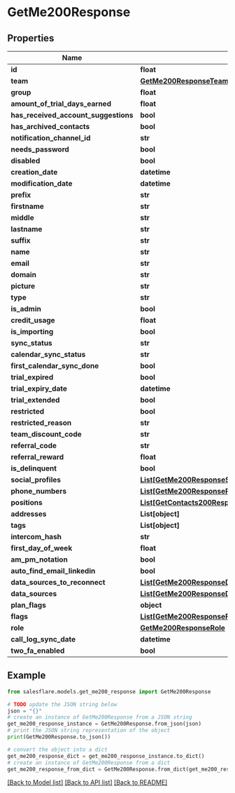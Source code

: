 # GetMe200Response


## Properties

Name | Type | Description | Notes
------------ | ------------- | ------------- | -------------
**id** | **float** |  | [optional] 
**team** | [**GetMe200ResponseTeam**](GetMe200ResponseTeam.md) |  | [optional] 
**group** | **float** |  | [optional] 
**amount_of_trial_days_earned** | **float** |  | [optional] 
**has_received_account_suggestions** | **bool** |  | [optional] 
**has_archived_contacts** | **bool** |  | [optional] 
**notification_channel_id** | **str** |  | [optional] 
**needs_password** | **bool** |  | [optional] 
**disabled** | **bool** |  | [optional] 
**creation_date** | **datetime** |  | [optional] 
**modification_date** | **datetime** |  | [optional] 
**prefix** | **str** |  | [optional] 
**firstname** | **str** |  | [optional] 
**middle** | **str** |  | [optional] 
**lastname** | **str** |  | [optional] 
**suffix** | **str** |  | [optional] 
**name** | **str** |  | [optional] 
**email** | **str** |  | [optional] 
**domain** | **str** |  | [optional] 
**picture** | **str** |  | [optional] 
**type** | **str** |  | [optional] 
**is_admin** | **bool** |  | [optional] 
**credit_usage** | **float** |  | [optional] 
**is_importing** | **bool** |  | [optional] 
**sync_status** | **str** |  | [optional] 
**calendar_sync_status** | **str** |  | [optional] 
**first_calendar_sync_done** | **bool** |  | [optional] 
**trial_expired** | **bool** |  | [optional] 
**trial_expiry_date** | **datetime** |  | [optional] 
**trial_extended** | **bool** |  | [optional] 
**restricted** | **bool** |  | [optional] 
**restricted_reason** | **str** |  | [optional] 
**team_discount_code** | **str** |  | [optional] 
**referral_code** | **str** |  | [optional] 
**referral_reward** | **float** |  | [optional] 
**is_delinquent** | **bool** |  | [optional] 
**social_profiles** | [**List[GetMe200ResponseSocialProfilesInner]**](GetMe200ResponseSocialProfilesInner.md) |  | [optional] 
**phone_numbers** | [**List[GetMe200ResponsePhoneNumbersInner]**](GetMe200ResponsePhoneNumbersInner.md) |  | [optional] 
**positions** | [**List[GetContacts200ResponseInnerPositionsInner]**](GetContacts200ResponseInnerPositionsInner.md) |  | [optional] 
**addresses** | **List[object]** |  | [optional] 
**tags** | **List[object]** |  | [optional] 
**intercom_hash** | **str** |  | [optional] 
**first_day_of_week** | **float** |  | [optional] 
**am_pm_notation** | **bool** |  | [optional] 
**auto_find_email_linkedin** | **bool** |  | [optional] 
**data_sources_to_reconnect** | [**List[GetMe200ResponseDataSourcesToReconnectInner]**](GetMe200ResponseDataSourcesToReconnectInner.md) |  | [optional] 
**data_sources** | [**List[GetMe200ResponseDataSourcesInner]**](GetMe200ResponseDataSourcesInner.md) |  | [optional] 
**plan_flags** | **object** |  | [optional] 
**flags** | [**List[GetMe200ResponseFlagsInner]**](GetMe200ResponseFlagsInner.md) |  | [optional] 
**role** | [**GetMe200ResponseRole**](GetMe200ResponseRole.md) |  | [optional] 
**call_log_sync_date** | **datetime** |  | [optional] 
**two_fa_enabled** | **bool** |  | [optional] 

## Example

```python
from salesflare.models.get_me200_response import GetMe200Response

# TODO update the JSON string below
json = "{}"
# create an instance of GetMe200Response from a JSON string
get_me200_response_instance = GetMe200Response.from_json(json)
# print the JSON string representation of the object
print(GetMe200Response.to_json())

# convert the object into a dict
get_me200_response_dict = get_me200_response_instance.to_dict()
# create an instance of GetMe200Response from a dict
get_me200_response_from_dict = GetMe200Response.from_dict(get_me200_response_dict)
```
[[Back to Model list]](../README.md#documentation-for-models) [[Back to API list]](../README.md#documentation-for-api-endpoints) [[Back to README]](../README.md)


